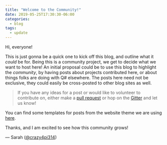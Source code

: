 ```yaml
---
title: "Welcome to the Community!"
date: 2019-05-25T17:30:30-06:00
categories:
  - blog
tags:
  - update
---
```


Hi, everyone!

This is just gonna be a quick one to kick off this blog, and outline what it _could_ be for.
Being this is a community project, we get to decide what we want to host here!
An initial proposal could be to use this blog to highlight the _community_, by having posts about projects contributed here, or about things folks are doing with Q# elsewhere.
The posts here need not be exclusive, they could easily be cross-posted to other blog sites as well.

>If you have any ideas for a post or would like to volunteer to contribute on, either make a [pull request](https://github.com/qsharp-community/qsharp-community.github.io/pulls) or hop on the [Gitter](https://gitter.im/qsharp-community/community) and let us know!

You can find some templates for posts from the website theme we are using [here](https://github.com/mmistakes/mm-github-pages-starter).

Thanks, and I am excited to see how this community grows!

— Sarah ([@crazy4pi314](https://github.com/crazy4pi314))